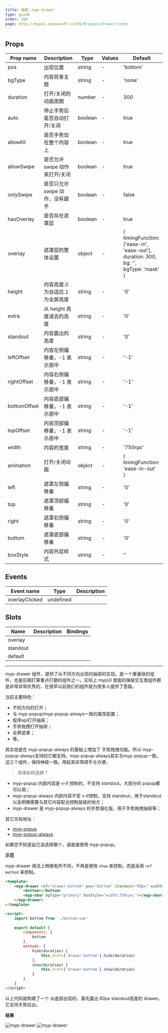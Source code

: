 ```yaml
---
title: 抽屉：myp-drawer
type: guide
order: 104
page: http://mypui.asnowsoft.cn/h5/#/pages/drawer/index
---
```


## Props

| Prop name    | Description                      | Type    | Values | Default                                                                                               |
| ------------ | -------------------------------- | ------- | ------ | ----------------------------------------------------------------------------------------------------- |
| pos          | 出现位置                         | string  | -      | 'bottom'                                                                                              |
| bgType       | 内容背景主题                     | string  | -      | 'none'                                                                                                |
| duration     | 打开/关闭的动画周期              | number  | -      | 300                                                                                                   |
| auto         | 停止手势后是否自动打开/关闭      | boolean | -      | true                                                                                                  |
| allowAll     | 是否手势加在整个内容上           | boolean | -      | true                                                                                                  |
| allowSwipe   | 是否允许 swipe 动作来打开/关闭   | boolean | -      | true                                                                                                  |
| onlySwipe    | 是否只允许 swipe 动作，没有跟手  | boolean | -      | false                                                                                                 |
| hasOverlay   | 是否存在遮罩层                   | boolean | -      | true                                                                                                  |
| overlay      | 遮罩层的整体设置                 | object  | -      | {<br> timingFunction: ['ease-in', 'ease-out'],<br> duration: 300,<br> bg: '',<br> bgType: 'mask'<br>} |
| height       | 内容高度.0 为自适应.1 为全屏高度 | string  | -      | '0'                                                                                                   |
| extra        | 从 height 高度减去的高度         | string  | -      | '0'                                                                                                   |
| standout     | 内容露出的高度                   | string  | -      | '0'                                                                                                   |
| leftOffset   | 内容左侧偏移量，-1 表示居中      | string  | -      | '-1'                                                                                                  |
| rightOffset  | 内容右侧偏移量，-1 表示居中      | string  | -      | '-1'                                                                                                  |
| bottomOffset | 内容底部偏移量，-1 表示居中      | string  | -      | '-1'                                                                                                  |
| topOffset    | 内容顶部偏移量，-1 表示居中      | string  | -      | '-1'                                                                                                  |
| width        | 内容的宽度                       | string  | -      | '750rpx'                                                                                              |
| animation    | 打开/关闭动画                    | object  | -      | {<br> timingFunction: 'ease-in-out'<br>}                                                              |
| left         | 遮罩左侧偏移量                   | string  | -      | '0'                                                                                                   |
| top          | 遮罩顶部偏移量                   | string  | -      | '0'                                                                                                   |
| right        | 遮罩右侧偏移量                   | string  | -      | '0'                                                                                                   |
| bottom       | 遮罩底部偏移量                   | string  | -      | '0'                                                                                                   |
| boxStyle     | 内容外层样式                     | string  | -      | ''                                                                                                    |

## Events

| Event name     | Type      | Description |
| -------------- | --------- | ----------- |
| overlayClicked | undefined |

## Slots

| Name     | Description | Bindings |
| -------- | ----------- | -------- |
| overlay  |             |          |
| standout |             |          |
| default  |             |          |

---

myp-drawer 组件，提供了从不同方向出现的抽屉的实现。是一个重量级的组件，也是后期打算重点打磨的组件之一。实际上 mypUI 里面的弹层交互类组件都是非常非常优秀的，在很早以前我们的组件就为很多人提供了思路。

当前主要特色：

- 不同方向的打开；
- 与 myp-popup/myp-popup-always一致的属性配置；
- 程序api打开抽屉；
- 手势拖拽打开抽屉；
- 全屏遮罩；
- 等。

其实他是在 myp-popup-always 的基础上增加了 手势拖拽功能。所以 myp-popup-always支持的它都支持。myp-popup-always其实与myp-popup一致。这三个组件，保持神级一致。用起来非常顺手与方便。

> 具体如何选择？

- myp-popup 内部内容是 v-if 控制的，不支持 standout。大部分的 popup都可以用；
- myp-popup-always 内部内容不受 v-if控制，支持 standout，用于standout以及明确需要与其它内容配合控制层级的地方；
- myp-drawer 是 myp-popup-always 的手势强化版，用于手势拖拽抽屉等；

其它文档地址：

- [myp-popup](/doc/guide/myp-popup.html)
- [myp-popup-always](/doc/guide/myp-popup-always.html)

如果您不知道自己该选择哪个，请直接使用 myp-popup。

**示范**

myp-drawer 用法上稍微有所不同，不再是使用 `show` 来控制，而是采用 `ref method` 来控制。

```html
<template>
	<myp-drawer ref="drawer-bottom" pos="bottom" standout="60px" width="750rpx" height="x-1000rpx" @overlayClicked="hide">
		<bottom></bottom>
		<myp-xbar bgType="primary" boxStyle="width:750rpx;"></myp-xbar>
	</myp-drawer>
</template>

<script>
	import bottom from './bottom.vue'
	
	export default {
		components: {
			bottom
		},
		methods: {
			hide(duration) {
				this.$refs['drawer-bottom'].hide(duration)
			},
			show(duration) {
				this.$refs['drawer-bottom'].show(duration)
			}
		}
	}
</script>
```

以上代码就构建了一个 从底部出现的，事先露出 60px standout高度的 drawer。它支持手势拉出。

**结果**

![myp-drawer](/images/doc/drawer-close.png)
![myp-drawer](/images/doc/drawer-open.png)

